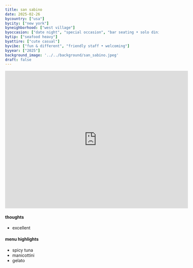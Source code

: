 ```yaml
---
title: san sabino
date: 2025-02-26
bycountry: ["usa"]
bycity: ["new york"]
byneighborhood: ["west village"]
byoccasion: ["date night", "special occasion", "bar seating • solo dining"]
bytip: ["seafood heavy"]
byattire: ["cute casual"]
byvibe: ["fun & different", "friendly staff • welcoming"]
byyear: ["2025"]
background_image: '../../background/san_sabino.jpeg'
draft: false
---
```


<iframe src="https://www.google.com/maps/embed?pb=!1m18!1m12!1m3!1d3023.085715078965!2d-74.0022013!3d40.7381394!2m3!1f0!2f0!3f0!3m2!1i1024!2i768!4f13.1!3m3!1m2!1s0x89c25900084655db%3A0x8e02881790d1aac8!2sSan%20Sabino!5e0!3m2!1sen!2sus!4v1743353066034!5m2!1sen!2sus" width="600" height="450" style="border:0;" allowfullscreen="" loading="lazy" referrerpolicy="no-referrer-when-downgrade"></iframe>

#### thoughts
* excellent

#### menu highlights
* spicy tuna
* manicottini
* gelato
